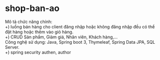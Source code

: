 # shop-ban-ao
Mô tả chức năng chính: <br>
+) luồng bán hàng cho client đăng nhập hoặc không đăng nhập đều có thể đặt hàng hoặc thêm vào giỏ hàng.<br>
+) CRUD Sản phẩm, Giảm giá, Nhân viên, Khách hàng,...<br>
Công nghệ sử dụng: Java, Spring boot 3, Thymeleaf, Spring Data JPA, SQL Server.<br>
+) spring security authen, author 
